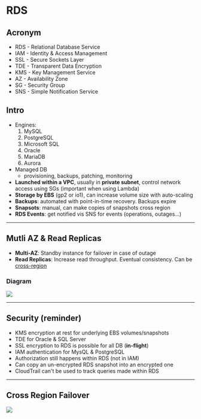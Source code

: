 # RDS

## Acronym
* RDS - Relational Database Service
* IAM - Identity & Access Management
* SSL - Secure Sockets Layer
* TDE - Transparent Data Encryption
* KMS - Key Management Service
* AZ - Availability Zone
* SG - Security Group
* SNS - Simple Notification Service

## Intro
* Engines:
  1) MySQL
  2) PostgreSQL
  3) Microsoft SQL
  4) Oracle
  5) MariaDB
  6) Aurora
* Managed DB
  * provisioning, backups, patching, monitoring
* **Launched within a VPC**, usually in **private subnet**, control network access using SGs (important when using Lambda)
* **Storage by EBS** (gp2 or io1), can increase volume size with auto-scaling
* **Backups**: automated with point-in-time recovery. Backups expire
* **Snapsots**: manual, can make copies of snapshots cross region
* **RDS Events**: get notified vis SNS for events (operations, outages...)

---

## Mutli AZ & Read Replicas
* **Multi-AZ**: Standby instance for failover in case of outage
* **Read Replicas**: Increase read throughput. Eventual consistency. Can be <ins>cross-region</ins>

### Diagram
[<img src="https://i.imgur.com/yO0SOdS.png">](https://i.imgur.com/yO0SOdS.png)

---

## Security (reminder)
* KMS encryption at rest for underlying EBS volumes/snapshots
* TDE for Oracle & SQL Server
* SSL encryption to RDS is possible for all DB (**in-flight**)
* IAM authentication for MysQL & PostgreSQL
* Authorization still happens within RDS (not in IAM)
* Can copy an un-encrypted RDS snapshot into an encrypted one
* CloudTrail can't be used to track queries made within RDS

---

## Cross Region Failover
[<img src="https://i.imgur.com/Pp0NnZK.png">](https://i.imgur.com/Pp0NnZK.png)
